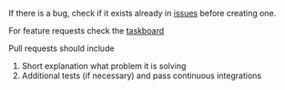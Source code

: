 If there is a bug, check if it exists already in [issues](https://github.com/shushugah/book_lovers/issues) before creating one.

For feature requests check the [taskboard](https://github.com/shushugah/book_lovers/projects/1)

Pull requests should include 
1. Short explanation what problem it is solving
2. Additional tests (if necessary) and pass continuous integrations
